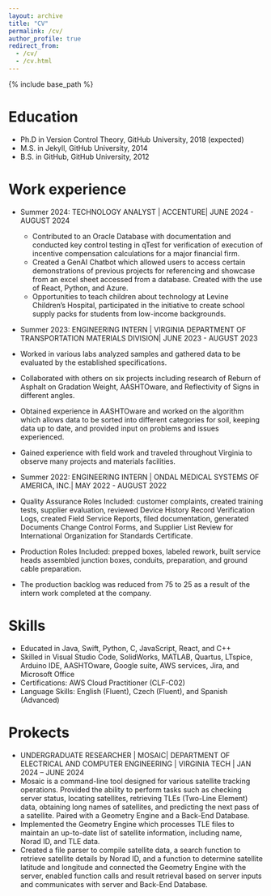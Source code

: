 ```yaml
---
layout: archive
title: "CV"
permalink: /cv/
author_profile: true
redirect_from:
  - /cv/
  - /cv.html
---
```


{% include base_path %}

Education
======
* Ph.D in Version Control Theory, GitHub University, 2018 (expected)
* M.S. in Jekyll, GitHub University, 2014
* B.S. in GitHub, GitHub University, 2012

Work experience
======
* Summer 2024: TECHNOLOGY ANALYST | ACCENTURE| JUNE 2024 - AUGUST 2024
  * Contributed to an Oracle Database with documentation and conducted key control testing in qTest for verification of execution of incentive compensation calculations for a major financial firm.
  * Created a GenAI Chatbot which allowed users to access certain demonstrations of previous projects for referencing and showcase from an excel sheet accessed from a database. Created with the use of React, Python, and Azure.
  * Opportunities to teach children about technology at Levine Children’s Hospital, participated in the initiative to create school supply packs for students from low-income backgrounds.

* Summer 2023: ENGINEERING INTERN | VIRGINIA DEPARTMENT OF TRANSPORTATION MATERIALS DIVISION| JUNE 2023 - AUGUST 2023
 * Worked in various labs analyzed samples and gathered data to be evaluated by the established specifications.
 * Collaborated with others on six projects including research of Reburn of Asphalt on Gradation Weight, AASHTOware, and Reflectivity of Signs in different angles.
 * Obtained experience in AASHTOware and worked on the algorithm which allows data to be sorted into different categories for soil, keeping data up to date, and provided input on problems and issues experienced.
 * Gained experience with field work and traveled throughout Virginia to observe many projects and materials facilities.

* Summer 2022: ENGINEERING INTERN | ONDAL MEDICAL SYSTEMS OF AMERICA, INC.| MAY 2022 - AUGUST 2022
 * Quality Assurance Roles Included: customer complaints, created training tests, supplier evaluation, reviewed Device History Record Verification Logs, created Field Service Reports, filed documentation, generated Documents Change Control Forms, and Supplier List Review for International Organization for Standards Certificate.
  * Production Roles Included: prepped boxes, labeled rework, built service heads assembled junction boxes, conduits, preparation, and ground cable preparation.
  * The production backlog was reduced from 75 to 25 as a result of the intern work completed at the company.
  
Skills
======
* Educated in Java, Swift, Python, C, JavaScript, React, and C++
* Skilled in Visual Studio Code, SolidWorks, MATLAB, Quartus, LTspice, Arduino IDE, AASHTOware, Google suite, AWS services, Jira, and Microsoft Office
* Certifications: AWS Cloud Practitioner (CLF-C02)
* Language Skills: English (Fluent), Czech (Fluent), and Spanish (Advanced)

Prokects
======
* UNDERGRADUATE RESEARCHER | MOSAIC| DEPARTMENT OF ELECTRICAL AND COMPUTER ENGINEERING | VIRGINIA TECH | JAN 2024 – JUNE 2024
 * Mosaic is a command-line tool designed for various satellite tracking operations. Provided the ability to perform tasks such as checking server status, locating satellites, retrieving TLEs (Two-Line Element) data, obtaining long names of satellites, and predicting the next pass of a satellite. Paired with a Geometry Engine and a Back-End Database.
 * Implemented the Geometry Engine which processes TLE files to maintain an up-to-date list of satellite information, including name, Norad ID, and TLE data.
 * Created a file parser to compile satellite data, a search function to retrieve satellite details by Norad ID, and a function to determine satellite latitude and longitude and connected the Geometry Engine with the server, enabled function calls and result retrieval based on server inputs and communicates with server and Back-End Database.